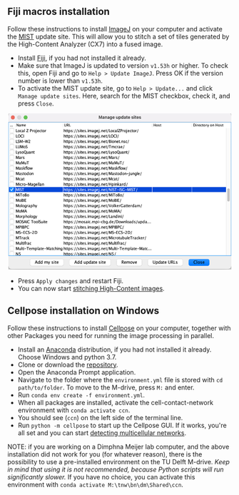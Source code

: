 ## Fiji macros installation

Follow these instructions to install [ImageJ](https://imagej.nih.gov/ij/) on your computer and activate the [MIST](https://pages.nist.gov/MIST/) update site. This will allow you to stitch a set of tiles generated by the High-Content Analyzer (CX7) into a fused image.  

- Install [Fiji](https://imagej.net/Fiji), if you had not installed it already.
- Make sure that ImageJ is updated to version ```v1.53h``` or higher. To check this, open Fiji and go to ```Help > Update ImageJ```. Press OK if the version number is lower than ```v1.53h```.
- To activate the MIST update site, go to ```Help > Update...``` and click ```Manage update sites```. Here, search for the MIST checkbox, check it, and press ```Close```.

<p align="center">
  <img width="500" height="350" src="./assets/img/activateMIST.png">
</p>

- Press ```Apply changes``` and restart Fiji.
- You can now start [stitching High-Content images](stitching.md).


## Cellpose installation on Windows

Follow these instructions to install [Cellpose](https://www.cellpose.org/) on your computer, together with other Packages you need for running the image processing in parallel. 

- Install an [Anaconda](https://www.anaconda.com/products/individual) distribution, if you had not installed it already. Choose Windows and python 3.7.
- Clone or download the [repository](https://github.com/lukasvandenheuvel/CellContactNetwork).
- Open the Anaconda Prompt application.
- Navigate to the folder where the ```environment.yml``` file is stored with ```cd path/to/folder```. To move to the M-drive, press ```M:``` and enter.
- Run ```conda env create -f environment.yml```.
- When all packages are installed, activate the cell-contact-network environment with ```conda activate ccn```.
- You should see (```ccn```) on the left side of the terminal line.
- Run ```python -m cellpose``` to start up the Cellpose GUI. If it works, you're all set and you can start [detecting multicellular networks](network_detection.md).

NOTE: if you are working on a Dimphna Meijer lab computer, and the above installation did not work for you (for whatever reason), there is the possibility to use a pre-installed environment on the TU Delft M-drive. *Keep in mind that using it is not recommended, because Python scripts will run significantly slower.* If you have no choice, you can activate this environment with ```conda activate M:\tnw\bn\dm\Shared\ccn```.
